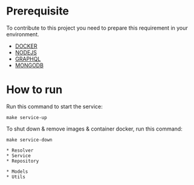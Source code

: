 # Prerequisite
To contribute to this project you need to prepare this requirement in your environment.

* [DOCKER](https://www.docker.com/) 
* [NODEJS](https://nodejs.org/en/)
* [GRAPHQL](https://graphql.org/)
* [MONGODB](https://www.mongodb.com/)

# How to run

Run this command to start the service:

```
make service-up
```

To shut down & remove images & container docker, run this command:

```
make service-down
```

```
* Resolver
* Service
* Repository

* Models
* Utils
```

